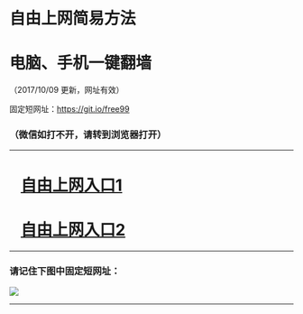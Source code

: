 ﻿# 自由上网简易方法

# 电脑、手机一键翻墙

（2017/10/09 更新，网址有效）

固定短网址：https://git.io/free99

### （微信如打不开，请转到浏览器打开）


***





# &nbsp;&nbsp; <a href="http://ft9336434.fwq-tz-1001.info/fwqtz01.html?t=100900117180 " target="_blank">自由上网入口1</a>
# &nbsp;&nbsp; <a href="http://ft1542420899.fwq-tz-1002.info/fwqtz02.html?t=100900128680 " target="_blank">自由上网入口2</a>
***

### 请记住下图中固定短网址：

<img src="https://s3-us-west-2.amazonaws.com/fwq-1001/yjfq-20170905okok.png" /> 


***

